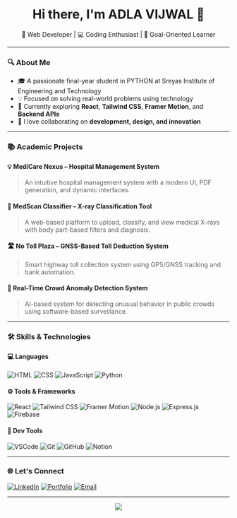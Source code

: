 <h1 align="center">Hi there, I'm ADLA VIJWAL 👋</h1>
<p align="center">🚀 Web Developer | 💻 Coding Enthusiast | 🎯 Goal-Oriented Learner</p>

---

### 🔍 About Me

- 🎓 A passionate final-year student in PYTHON at Sreyas Institute of Engineering and Technology
- 💡 Focused on solving real-world problems using technology
- 🌱 Currently exploring **React**, **Tailwind CSS**, **Framer Motion**, and **Backend APIs**
- 💬 I love collaborating on **development, design, and innovation**

---

### 📚 Academic Projects

#### 💡 **MediCare Nexus – Hospital Management System**
> An intuitive hospital management system with a modern UI, PDF generation, and dynamic interfaces.

#### 🔬 **MedScan Classifier – X-ray Classification Tool**
> A web-based platform to upload, classify, and view medical X-rays with body part-based filters and diagnosis.

#### 🛣️ **No Toll Plaza – GNSS-Based Toll Deduction System**
> Smart highway toll collection system using GPS/GNSS tracking and bank automation.

#### 🧠 **Real-Time Crowd Anomaly Detection System**
> AI-based system for detecting unusual behavior in public crowds using software-based surveillance.

---

### 🛠️ Skills & Technologies

#### 💻 Languages
![HTML](https://img.shields.io/badge/HTML-E34F26?style=flat&logo=html5&logoColor=white)
![CSS](https://img.shields.io/badge/CSS-1572B6?style=flat&logo=css3&logoColor=white)
![JavaScript](https://img.shields.io/badge/JavaScript-F7DF1E?style=flat&logo=javascript&logoColor=black)
![Python](https://img.shields.io/badge/Python-3776AB?style=flat&logo=python&logoColor=white)

#### ⚙️ Tools & Frameworks
![React](https://img.shields.io/badge/React-20232A?style=flat&logo=react&logoColor=61DAFB)
![Tailwind CSS](https://img.shields.io/badge/TailwindCSS-38B2AC?style=flat&logo=tailwind-css&logoColor=white)
![Framer Motion](https://img.shields.io/badge/Framer%20Motion-black?style=flat&logo=framer&logoColor=white)
![Node.js](https://img.shields.io/badge/Node.js-339933?style=flat&logo=nodedotjs&logoColor=white)
![Express.js](https://img.shields.io/badge/Express-000000?style=flat&logo=express&logoColor=white)
![Firebase](https://img.shields.io/badge/Firebase-FFCA28?style=flat&logo=firebase&logoColor=black)

#### 🧰 Dev Tools
![VSCode](https://img.shields.io/badge/VSCode-007ACC?style=flat&logo=visual-studio-code&logoColor=white)
![Git](https://img.shields.io/badge/Git-F05032?style=flat&logo=git&logoColor=white)
![GitHub](https://img.shields.io/badge/GitHub-181717?style=flat&logo=github&logoColor=white)
![Notion](https://img.shields.io/badge/Notion-black?style=flat&logo=notion&logoColor=white)

---

### 🌐 Let's Connect

[![LinkedIn](https://img.shields.io/badge/LinkedIn-blue?style=flat&logo=linkedin&logoColor=white)](https://linkedin.com/in/yourprofile)
[![Portfolio](https://img.shields.io/badge/Portfolio-black?style=flat&logo=firefox&logoColor=white)](https://yourportfolio.com)
[![Email](https://img.shields.io/badge/Email-D14836?style=flat&logo=gmail&logoColor=white)](mailto:your.email@example.com)

---

<p align="center">
  <img src="https://visitor-badge.glitch.me/badge?page_id=Vijwalvijju" />
</p>
